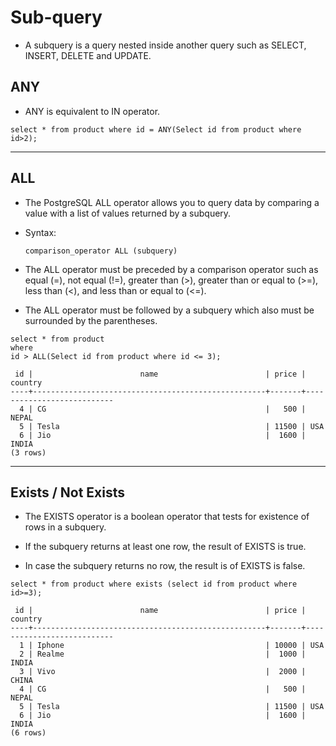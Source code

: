 # Sub-query

- A subquery is a query nested inside another query such as SELECT, INSERT, DELETE and UPDATE.

## ANY

- ANY is equivalent to IN operator.

```
select * from product where id = ANY(Select id from product where id>2);
```

---

## ALL

- The PostgreSQL ALL operator allows you to query data by comparing a value with a list of values returned by a subquery.

- Syntax:

  ```
  comparison_operator ALL (subquery)
  ```

- The ALL operator must be preceded by a comparison operator such as equal (=), not equal (!=), greater than (>), greater than or equal to (>=), less than (<), and less than or equal to (<=).

- The ALL operator must be followed by a subquery which also must be surrounded by the parentheses.

```
select * from product
where
id > ALL(Select id from product where id <= 3);
```

```
 id |                        name                        | price |          country
----+----------------------------------------------------+-------+---------------------------
  4 | CG                                                 |   500 | NEPAL
  5 | Tesla                                              | 11500 | USA
  6 | Jio                                                |  1600 | INDIA
(3 rows)
```

---

## Exists / Not Exists

- The EXISTS operator is a boolean operator that tests for existence of rows in a subquery.

- If the subquery returns at least one row, the result of EXISTS is true.

- In case the subquery returns no row, the result is of EXISTS is false.

```
select * from product where exists (select id from product where id>=3);
```

```
 id |                        name                        | price |          country
----+----------------------------------------------------+-------+---------------------------
  1 | Iphone                                             | 10000 | USA
  2 | Realme                                             |  1000 | INDIA
  3 | Vivo                                               |  2000 | CHINA
  4 | CG                                                 |   500 | NEPAL
  5 | Tesla                                              | 11500 | USA
  6 | Jio                                                |  1600 | INDIA
(6 rows)
```
